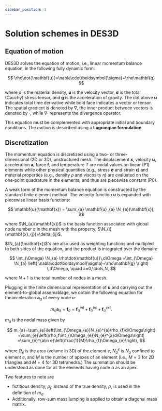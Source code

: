 ```yaml
---
sidebar_position: 1
---
```


# Solution schemes in DES3D

## Equation of motion

DES3D solves the equation of motion, i.e., linear momentum balance equation, in the following fully dynamic form:

  $$
  \rho\dot{\mathbf{u}}=\nabla\cdot\boldsymbol{\sigma}+\rho\mathbf{g}
  $$

  where $\rho$ is the material density, $\mathbf{u}$ is the velocity
  vector, $\boldsymbol{\sigma}$ is the total (Cauchy) stress tensor, and
  $\mathbf{g}$ is the acceleration of gravity. The dot above $\mathbf{u}$
  indicates total time derivative while bold face indicates a vector or
  tensor. The spatial gradient is denoted by $\nabla$, the inner product
  between vectors is denoted by $\cdot$, while $\nabla\cdot$ represents
  the divergence operator. 

  This equation must be complemented with
  appropriate initial and boundary conditions. The motion is described using a **Lagrangian
  formulation**.

  ## Discretization

  The momentum equation is discretized using a two- or three-dimensional (2D or 3D),
  unstructured mesh. The displacement $\mathbf{x}$,
  velocity $\mathbf{u}$, acceleration $\mathbf{a}$, force $\mathbf{f}$,
  and temperature $T$ are nodal values on linear (P1) elements while other
  physical quantities (e.g., stress $\boldsymbol{\sigma}$ and strain
  $\boldsymbol{\epsilon}$) and material properties (e.g., density $\rho$
  and viscosity $\eta$) are evaluated on the one-point quadrature in the elements; 
  and thus are piecewise constant (P0).

  A weak form of the momentum balance equation is constructed by the standard finite element method.
  The velocity function $\mathbf{u}$ is expanded with piecewise linear basis functions:

  $$
  \mathbf{u}(\mathbf{x}) = \sum_{a} \mathbf{u}_{a} \N_{a}(\mathbf{x}),
  $$
  
  where $\N_{a}(\mathbf{x})$ is the basis function associated with global node number $a$ in the mesh with the property, $\N_{i}(\mathbf{x}_{j})=\delta_{ij}$.
  
  $\N_{a}(\mathbf{x})$'s are also used as weighting functions and multipled to both sides of the equation, and the product is integrated over the domain:
  
  $$
  \int_{\Omega} \N_{a} \rho\dot{\mathbf{u}}\,d\Omega =\int_{\Omega} \N_{a} \left( \nabla\cdot\boldsymbol{\sigma}+\rho\mathbf{g} \right) \,d\Omega, \quad a=0,\ldots,N,
  $$
  
  where $N+1$ is the total number of nodes in a mesh.
  
  Plugging in the finite dimensional representation of $\mathbf{u}$ and carrying out the element-to-global assemablage, 
  we obtain the following equation for theacceleration $\mathbf{a}_a$ of every node $a$:

  $$
  m_{a}\mathbf{a}_{a}=\mathbf{f}_{a}=\mathbf{f}_{a}^{int}+\mathbf{f}_{a}^{bc}+\mathbf{f}_{a}^{ext}.
  $$

  $m_{a}$ is the nodal mass given by

  $$
  m_{a}=\sum_{e}\left(\int_{\Omega_{e}}N_{e}^{a}\rho_{f}d\Omega\right)
    =\sum_{e}\left(\rho_f\int_{\Omega_{e}}N_{e}^{a}d\Omega\right)
    =\sum_{e}^{a\in e}\left(\frac{1}{M}\rho_{f}\Omega_{e}\right),
  $$
  
where $\Omega_e$ is the area (volume in 3D) of the element $e$, $N_{a}^{e}$ is $N_{a}$ confined to element $e$,
and $M$ is the number of apexes of an element (i.e., $M=3$ for 2D
triangles and $M=4$ for 3D tetrahedra.) The summation should be
understood as done for all the elements having node $a$ as an apex. 

Two features to note are 
- fictitious density, $\rho_f$, instead of the true density, $\rho$, is
used in the definition of $m_a$.
- Additionally, row-sum mass lumping is applied to obtain a diagonal mass
matrix.


<!--
The total force $\mathbf{f}_{a}$ is
composed of three parts: the internal, boundary, and external forces.
The internal force, $\mathbf{f}_{a}^{int}$, is defined as:

$$\begin{aligned}
  \mathbf{f}_{a}^{int}&=\sum_{e}\left(\int_{\Omega_{e}}\frac{\partial
      N_{a}^{e}}{\partial\mathbf{x}}\cdot\boldsymbol{\sigma}d\Omega\right)
  =\sum_{e}\left(\frac{\partial N_{a}^{e}}{\partial\mathbf{x}}
  \cdot\boldsymbol{\sigma}\int_{\Omega_{e}}d\Omega\right) \nonumber \\
  &=\sum_{e}^{a\in e}\left(\frac{\partial
      N_{a}^{e}}{\partial\mathbf{x}}\cdot\boldsymbol{\sigma}\Omega_{e}\right).
\end{aligned}$$

Neumann boundary conditions are tractions prescribed on the surface of
the body. These tractions yield a boundary force denoted
$\mathbf{f}_{a}^{bc}$:

$$
\mathbf{f}_{a}^{bc}=\sum_{e}\left(\oint_{\partial\Omega_{e}}-N_{a}^{e}\boldsymbol{\sigma}\cdot\mathbf{n}dL \right)
=-\sum_{e}^{a\in s,\: s\in\partial\Omega_{e}}\left(\frac{1}{M-1}\boldsymbol{\sigma}_{s}\cdot\mathbf{n}_{s}L_{s}\right).$$

The summation is over the boundary segment $s$, which has a length
$L_{s}$ (surface area in 3D), the outward, unit normal vector
$\mathbf{n}$, and a prescribed (constant) stress
$\boldsymbol{\sigma}_{s}$ on the Neumann boundary. The external force,
$\mathbf{f}_{a}^{ext}$, is given by:

$$\mathbf{f}_{a}^{ext}=\sum_{e}\left(\int_{\Omega_{e}}N_{a}^{e}\rho\mathbf{g}d\Omega\right)
=\sum_{e}\left(\rho\mathbf{g}\int_{\Omega_{e}}N_{a}^{e}d\Omega\right)
=\sum_{e}^{a\in e}\left(\frac{1}{M}\rho\mathbf{g}\Omega_{e}\right).$$

When deriving the equations above, we utilize the fact that $\rho_f$,
$\rho$, $\frac{\partial N_{a}^{e}}{\partial\mathbf{x}}$,
$\boldsymbol{\sigma}$, and $\mathbf{g}$ are constants on each element,
and these identities:

$$\int_{\Omega_e}d\Omega=\Omega_{e}, \quad
\int_{\Omega_e}N_{a}^{e}d\Omega=\frac{1}{M}\Omega_{e}, \quad
\oint_{\partial\Omega_{e}}N_{a}^{e}dL=\frac{1}{M-1}L_s.$$

We are interested in tectonic deformation, which can be properly
simulated in a quasi-static fashion. Thus, we apply a technique called
"dynamic relaxation," which enables us to achieve a static equilibrium
from the dynamic momentum equation by damping out the intertial force.
Additionally, using "mass scaling," we substitute the true density by a
fictitious scaled density that allows us to increase the size of
admissible stable time steps in the explicit time integration scheme.
That is, using the resulting "scaled" acceleration and velocity, we
compute an instantaneous velocity and position of each node in the mesh,
which updates the model geometry at each time step. Each of these
modifications is detailed in the following sections.
-->

<!--
### Dynamic relaxation

Given that our focus lies in LTM, high-frequency vibrations are not
relevant to the overall deformation pattern. A strong and efficient
damping is necessary to achieve quasi-static solutions of the dynamic
equation. Complementarily, force amplification might be needed to
accelerate the transient process to achieve equilibrium. Therefore, we
either damp or amplify the total net force in the discretized nodal
momentum
equation [\[eq:nodalmotion\]](#eq:nodalmotion){reference-type="eqref"
reference="eq:nodalmotion"} according to the direction of
velocity [@Cundall1989]:

::: linenomath*
$$ma_{i}  =  (\mathbf{f}_{damped})_{i} =  f_{i}-0.8\,\text{sgn}(u_{i})|f_{i}|,$$
:::

where subscript $i$ denotes the $i$-th component of a vector and
$\text{sgn}$ denotes the signum function. The motivation for the choice
of damping/amplification is based on the simple observation that in an
under-damped oscillator, the direction of force is always opposite to
the velocity direction, while in an over-damped system, the direction of
the force is parallel to the velocity direction. We found that this
choice of damping/amplification accomplishes the design goals
satisfactorily (i.e., robustly and economically).

### Mass scaling {#sc:masss.caling}

The Courant-Friedrichs-Lewy (CFL) condition imposes a fundamental limit
on the time step size for an explicit time marching scheme. In the
explicit EVP approach used in DynEarthSol2D, the $p$-wave velocity sets
the largest possible time step size. For instance, using relevant
parameters for lithospheric modeling, a $p$-wave speed of $\sim10^{3}$
m/s and an element size of $\sim10^{3}$ m yield a stable time step size
of $\sim$ 1 s. With this stringent upper limit for the time step size, a
typical LTM simulation would take an excessively large number of time
steps to reach the targeted amount of deformation (e.g., $O(10^{13})$
steps for 1 Myrs of model time).

To overcome this drawback, a mass scaling technique is applied. We
adjust each nodal mass (density) to achieve a stable time step size
which is orders of magnitude larger than the one allowed by the physical
density, while the fictitious increase in mass keeps the inertial forces
small compared with the other forces at play in these simulations. The
time step size increases when the elastic wave speed, $u_{elastic}$, is
made comparable to the tectonic speed, $u_{tectonic}$, ($\sim10^{-9}$
m/s). We achieve this time-step size increase by scaling the density as
follows:

::: linenomath*
$$u_{elastic}=\sqrt{K_{s}/\rho_{f}}=c_{1}u_{tectonic},$$
:::

where $K_{s}$ is the bulk modulus of the material, $\rho_{f}$ is a
fictitious scaled density and $c_{1}$ is a constant. When $c_{1}$ is too
small, that is, the density is scaled up too high, dynamic instabilities
might occur. In this case, the fictitious elastic wave is too slow to
relax the stress back to quasi-equilibrium, therefore the kinetic energy
becomes too large, breaking the assumption of the quasi-static
state [e.g., @Chung1998]. When the density scaling is insufficient
(i.e., $c_{1}$ is too large), the simulation becomes too time consuming.
As $c_{1}$ approaches $10^{12},$ the fictitious density approaches the
material (true) density. The optimal value of $c_{1}$ depends on the
rheology parameters, resolution, and domain size. We find that $c_{1}$
in the range of $10^{4}$ to $10^{8}$ is adequate for our simulation
targets. Unfortunately, the choice of $c_{1}$ is currently empirical. We
are working to devise a consistent way of finding the optimal value of
$c_{1}$.

## Nodal Mixed Discretization

The linear triangular elements used in DynEarthSol2D are known to suffer
volumetric locking when subject to incompressible deformations [e.g.,
@Hughes2000]. Since incompressible plastic or viscous flow are often
needed in LTM, we adopt an anti-volumetric locking correction based on
the nodal mixed discretization (NMD)
methodology [@Detournay2006; @DeMicheli2009].

The strain rate of element $e$, $\boldsymbol{\dot{\epsilon}}_e$, is
computed from the velocity:

::: linenomath*
$$\dot{\epsilon}_{e,ij}^{t+\Delta t}=\frac{1}{2}\sum_{a\in e}\left(\frac{\partial N_{a}^{e}}{\partial x_{i}}u_{a,j}^{t+\Delta t}+\frac{\partial N_{a}^{e}}{\partial x_{j}}u_{a,i}^{t+\Delta t}\right),$$
:::

where $i$, $j$ are spatial indices. The strain rate tensor can be
decomposed into the deviatoric and the isotropic parts:

::: linenomath*
$$\boldsymbol{\dot{\epsilon}}_{e}=\textrm{dev}(\boldsymbol{\dot{\epsilon}}_{e})+\frac{1}{D}\textrm{tr}(\boldsymbol{\dot{\epsilon}}_{e})\mathbf{I},$$
:::

where $\textrm{dev}(\cdot)$ represents an operator returning the
deviatoric tensor, $\textrm{tr}(\cdot)$ is an operator returning the
trace of the tensor, $D$ is the number of diagonal terms of the tensor
(2 for 2D case and 3 for 3D or plain strain cases), and $\mathbf{I}$ is
an appropriate identity tensor. (When plane strain description is used,
that is, $\epsilon_{yy}=0$ and ${\dot\epsilon}_{yy}=0$, but
$\sigma_{yy}$ can be non-zero and must be included in the calculation.)

The basic idea is to average volumetric strain rate over a group of
neighboring elements and then replace each element's volumetric strain
rate with the averaged one. The NMD method first assigns an area (volume
in 3D) average of the trace of $\boldsymbol{\dot{\epsilon}}_e$ to each
node $a$:

::: linenomath*
$$\dot{\varepsilon}_{a}=\frac{\displaystyle \sum_{e}^{a\in e}\textrm{tr}(\boldsymbol{\dot{\epsilon}}_{e})\Omega_{e}}{\displaystyle \sum_{e}^{a\in e}\Omega_{e}}.$$
:::

Then the nodal field $\dot{\varepsilon}_a$ is interpolated back to the
element to retrieve an averaged volumetric strain rate for an element
$e$:

::: linenomath*
$$\bar{\dot{\epsilon}}_{e}=\sum_{a\in e}\frac{1}{M}\dot{\varepsilon}_{a}.$$
:::

where, as before, $M$ is the number of apexes in an element. Finally,
the averaged volumetric strain rate of an element is used to modify the
original strain rate tensor. The anti-locking modification replaces the
isotropic part with $\bar{\dot{\epsilon}}_{e}$:

::: linenomath*
$$\boldsymbol{\dot{\epsilon}}_{e}'=\textrm{dev}
(\boldsymbol{\dot{\epsilon}}_{e})+\frac{1}{D}\bar{\dot{\epsilon}}_{e}\mathbf{I}$$
:::

This modified strain rate tensor substitutes the original strain rate
tensor when updating strain tensor and in defining constitutive update.
For the sake of brevity, we drop the prime and use
$\boldsymbol{\dot{\epsilon}}$ to refer the modified strain rate tensor
from now on.

The strain tensor $\boldsymbol{\epsilon}$ is accumulated:

::: linenomath*
$$\boldsymbol{\epsilon}_{e}^{t+\Delta t}=\boldsymbol{\epsilon}_{e}^{t}+\Delta t \, \dot{\boldsymbol{\epsilon}}_{e}^{t+\Delta t}$$
:::

## Constitutive update

The stress tensor is updated using the strain rate and strain tensors
according to an appropriate constitutive relationship. Since the stress
update calculations are performed at the element level, we drop the
subscript $e$ to simplify notation. The EVP material model is
approximated by a composite rheology which uses visco-elastic and
elasto-plastic sub-models. With the bulk modulus $K_{s}$, shear modulus
$G$, viscosity $\eta$, cohesion $C$, and internal friction angle $\phi$,
we calculate the visco-elastic stress $\boldsymbol{\sigma}_{ve}$ and the
elasto-plastic stress $\boldsymbol{\sigma}_{ep}$.

The visco-elastic stress increment $\Delta\boldsymbol{\sigma}_{ve}$ is
calculated assuming a linear Maxwell material, where a total deviatoric
strain increment $\Delta\boldsymbol{\epsilon}$ is composed of the
elastic and the viscous components while the deviatoric stress increment
is identical for each component:

::: linenomath*
$$\textrm{dev}(\Delta\boldsymbol{\epsilon})=\frac{\textrm{dev}(\Delta\boldsymbol{\sigma}_{ve})}{2G}+\frac{\textrm{dev}(\boldsymbol{\sigma}_{ve})\Delta t}{2\eta}$$
:::

Substituting $\Delta\boldsymbol{\epsilon}$ with
$\boldsymbol{\epsilon}^{t+\Delta t}-\boldsymbol{\epsilon}^{t},$
$\Delta\boldsymbol{\sigma}_{ve}$ with
$\boldsymbol{\sigma}_{ve}^{t+\Delta t}-\boldsymbol{\sigma}^{t}$, and
$\boldsymbol{\sigma}_{ve}$ with $(\boldsymbol{\sigma}_{ve}^{t+\Delta
  t}+\boldsymbol{\sigma}^{t})/2$, the equation above is reduced to:

::: linenomath*
$$\textrm{dev}(\boldsymbol{\sigma}_{ve}^{t+\Delta t})=\dfrac{\left(1-\frac{G\Delta t}{2\eta}\right)\textrm{dev}(\boldsymbol{\sigma}^{t})+2G\textrm{\ensuremath{\cdot}dev}(\boldsymbol{\epsilon}^{t+\Delta t}-\boldsymbol{\epsilon}^{t})}{1+\frac{G\Delta t}{2\eta}}$$
:::

The isotropic stress components are updated based on the volume change.
As a result, the visco-elastic stress is:

::: linenomath*
$$\boldsymbol{\sigma}_{ve}^{t+\Delta
    t}=\textrm{dev}(\boldsymbol{\sigma}_{ve}^{t+\Delta t})+\Delta t \ K_{s}\textrm{tr}(\boldsymbol{\dot{\epsilon}}^{t+\Delta t})\mathbf{I}.$$
:::

The elasto-plastic stress $\boldsymbol{\sigma}_{ep}$ is computed using
linear elasticity and the Mohr-Coulomb (MC) failure criterion with a
general (associative or non-associative) flow rule. Following a standard
operator-splitting scheme [e.g.,
@Lubliner1990; @SimoHugh2004; @Wilkins1964a], an elastic trial stress
$\boldsymbol{\sigma}_{\text{el}}^{t+\Delta t}$ is first calculated as

::: linenomath*
$$\boldsymbol{\sigma}_{\text{el}}^{t+\Delta t}=\boldsymbol{\sigma}^t 
+ (K_s - \frac{2}{3}G)\textrm{tr}(\boldsymbol{\dot{\epsilon}}^{t+\Delta t})\mathbf{I}\Delta t
+ 2G\boldsymbol{\dot{\epsilon}}^{t+\Delta t}\Delta t.$$
:::

If the elastic trial stress, $\boldsymbol{\sigma}_{\text{el}}^{t+\Delta
  t}$, is on or within a yield surface, that is,
$f\left(\boldsymbol{\sigma}_{\text{el}}^{t+\Delta t}\right)\geq0,$ where
$f$ is the yield function, then the stress does not need a plastic
correction. So, $\boldsymbol{\sigma}^{t+\Delta t}_{ep}$ is set to be
equal to $\boldsymbol{\sigma}_{\text{el}}^{t+\Delta t}$. However, if
$\boldsymbol{\sigma}_{\text{el}}^{t+\Delta t}$ is outside the yield
surface, we project it onto the yield surface using a return-mapping
algorithm [@SimoHugh2004].

In the case of a Mohr-Coulomb material, it is convenient to express the
yield function for *shear failure* in terms of principal stresses:

::: linenomath*
$$f_{s}(\sigma_{1},\sigma_{3})=\sigma_{1}-N_{\phi}\sigma_{3}+2C\sqrt{N_{\phi}},
$$
:::

where $\sigma_{1}$ and $\sigma_{3}$ are the maximal and minimal
compressive principal stresses with the sign convention that tension is
positive (i.e., $\sigma_1\le\sigma_2\le\sigma_3$), $C$ is the material's
cohesion, $N_{\phi} = \frac{1+\sin\phi}{1-\sin\phi}$,
$\sqrt{N_{\phi}} =\frac{\cos\phi}{1-\sin\phi}$, and $\phi$ is an
internal friction angle ($<90^{\circ}$). The yield function for
*tensile* failure is defined as

::: linenomath*
$$f_{t}(\sigma_{3})=\sigma_{3}-\sigma_{t},
$$
:::

where $\sigma_{t}$ is the tension cut-off. If a value for the tension
cut-off is given as a parameter, the smallest value between the
theoretical limit ($C/\tan\phi$) and the given value is assigned to
$\sigma_{t}$. This comparison is required because the theoretical limit
is not constant in the strain weakening case, where the material
cohesion, $C$, and the friction angle $\phi$ may change.

To guarantee a unique decision on the mode of yielding (shear versus
tensile), we define an additional function,
$f_{h}(\sigma_{1},\sigma_{3})$, which bisects the obtuse angle made by
two yield functions on the $\sigma_1$-$\sigma_3$ plane, as

::: linenomath*
$$\begin{aligned}
  f_{h}(\sigma_{1},\sigma_{3})  &=  \sigma_{3}-\sigma_{t}
  +\left(\sqrt{N_{\phi}^{2}+1}+N_{\phi}\right)
  \left(\sigma_{1}-N_{\phi}\sigma_{t}+2C\sqrt{N_{\phi}}\right).
\end{aligned}$$
:::

Once yielding is identified, that is, $f_{s}( \sigma_{el,1},
\sigma_{el,3})<0$ or $f_{t}(\sigma_{el,3})>0$, the mode of failure
(shear or tensile) is decided based on the value of $f_{h}$, in other
words, shear failure occurs if $f_{h}(\sigma_{el,1},\sigma_{el,3})<0$,
tensile failure occurs otherwise.

The flow rule for frictional materials is in general non-associative,
that is, the direction of plastic flow in the principal stress space
during plastic flow is not the same as the direction of the vector
normal to the yield surface. As in the definitions of yield functions,
the plastic flow potential for *shear* failure in the Mohr-Coulomb model
can be defined as

::: linenomath*
$$g_{s}\left(\sigma_{1},\sigma_{3}\right)=\sigma_{1}-\frac{1+\sin\psi}{1-\sin\psi}\sigma_{3},
$$
:::

where $\psi$ is the dilation angle. Likewise, the *tensile* flow
potential is given as

::: linenomath*
$$g_{t}\left(\sigma_{3}\right)=\sigma_{3}-\sigma_{t}.
$$
:::

In the presence of plasticity, the total strain increment
$\Delta\boldsymbol{\epsilon}$ is given by

::: linenomath*
$$\Delta\boldsymbol{\epsilon}=\Delta\boldsymbol{\epsilon}_{\text{el}}+
      \Delta\boldsymbol{\epsilon}_{\text{pl}},
$$
:::

where $\Delta\boldsymbol{\epsilon}_{\text{el}}$ and
$\Delta\boldsymbol{\epsilon}_{\text{pl}}$ are the elastic and plastic
strain increments, respectively. The plastic strain increment is normal
to the flow potential surface and can be written as

::: linenomath*
$$\Delta\boldsymbol{\epsilon}_{\text{pl}}=\beta\frac{\partial
  g}{\partial\boldsymbol{\sigma}},
$$
:::

where $\beta\,$ is the plastic flow magnitude. $\beta\,$ is computed by
requiring that the updated stress state lies on the yield surface,

::: linenomath*
$$f\left(\boldsymbol{\sigma}_{ep}^{t+\Delta t}\right)=f\left(\boldsymbol{\sigma}^{t}+\Delta\boldsymbol{\sigma}_{ep}\right)=0.
$$
:::

In the principal component representation,
$\sigma_{A}=E_{AB}\epsilon_{B}$ where $\sigma_{A}$ and $\epsilon_{A}$
are the principal stress and strain, respectively, and $\boldsymbol{E}$
is a corresponding elastic moduli matrix with components:

::: linenomath*
$$\begin{aligned}
E_{AB}&=\left(K_s-\frac{2}{3}G\right)&&\text{if   }A\ne B,\\
E_{AB}&=\left(K_s+\frac{4}{3}G\right) &&\text{otherwise.}
\end{aligned}$$
:::

By applying the consistency
condition [\[eq:consistency condition\]](#eq:consistency condition){reference-type="eqref"
reference="eq:consistency condition"} and using
$\boldsymbol{\sigma}_{\text{el}}^{t+\Delta
  t}=\boldsymbol{\sigma}^{t}+\boldsymbol{E}\cdot\Delta\boldsymbol{\epsilon}$
(in the principal component representation), we obtain the following
formulae for $\beta$

::: linenomath*
$$\beta\,=\frac{\sigma_{\text{el},1}^{t+\Delta t}-N_{\phi}\sigma_{\text{el},3}^{t+\Delta t}+2C\sqrt{N_{\phi}}}{\sum_B\left(E_{1B}\frac{\partial g_{s}}{\partial\sigma_{B}}-N_{\phi}E_{3B}\frac{\partial g_{s}}{\partial\sigma_{B}}\right)}
  \qquad\text{(for shear failure,)}
$$
:::

and

::: linenomath*
$$\beta\,=\frac{\sigma_{\text{el},3}^{t+\Delta t}-\sigma_{t}}{\frac{\partial g_{t}}{\partial\sigma_{3}}}
  \qquad\text{(for tensile failure.)}
$$
:::

Likewise, $\partial g/\partial \boldsymbol{\sigma}$ takes different
forms according to the failure mode:

::: linenomath*
$$\begin{split}
    \partial g/\partial \sigma_{1} & = 1 \\
    \partial g/\partial \sigma_{2} & = 0 \\
    \partial g/\partial \sigma_{3} & = -\frac{1+\sin\psi}{1-\sin\psi}
  \end{split}
  \qquad\text{(for shear failure,)}
$$
:::

and

::: linenomath*
$$\begin{split}
    \partial g/\partial \sigma_{1} & = 0 \\
    \partial g/\partial \sigma_{2} & = 0 \\
    \partial g/\partial \sigma_{3} & = 1
  \end{split}
  \qquad\text{(for tensile failure.)}
$$
:::

Once $\Delta\boldsymbol{\epsilon}_{pl}$ is computed as in
[\[eq:plastic strain increment\]](#eq:plastic strain increment){reference-type="eqref"
reference="eq:plastic strain increment"} using [\[eq:flow parameter for
  shear failure\]](#eq:flow parameter for
  shear failure){reference-type="eqref" reference="eq:flow parameter for
  shear failure"} and
[\[eq:flow direction for shear failure\]](#eq:flow direction for shear failure){reference-type="eqref"
reference="eq:flow direction for shear failure"} or
[\[eq:flow parameter for tensile failure\]](#eq:flow parameter for tensile failure){reference-type="eqref"
reference="eq:flow parameter for tensile failure"} and [\[eq:flow
  direction for tensile failure\]](#eq:flow
  direction for tensile failure){reference-type="eqref"
reference="eq:flow
  direction for tensile failure"}, $\boldsymbol{\sigma}_{ep}$ is updated
as

::: linenomath*
$$\boldsymbol{\sigma}_{ep} = \boldsymbol{\sigma}_{\text{el}}^{t+\Delta t} - \boldsymbol{E}\cdot\Delta\boldsymbol{\epsilon}_{\text{pl}}.$$
:::

in the principal component representation and transformed back to the
orignal coordinate system.

After the visco-elastic stress $\boldsymbol{\sigma}_{ve}$ and
elasto-plastic stress $\boldsymbol{\sigma}_{ep}$ are evaluated, we
compute the second invariant of the deviatoric components of each. If
the visco-elastic stress has a smaller second invariant ($J_2$),
$\boldsymbol{\sigma}_{ve}$ is be used as the updated stress; otherwise,
$\boldsymbol{\sigma}_{ep}$ is used.

The fundamental deformation measures in DynEarthSol2D are strain rates.
Thus, the stress update by rate-independent constitutive models like
elasto-plastic stresses need to be considered as the time-integration of
the rate form of the corresponding stresses. Since a stress rate is not
frame-indifferent in general, an objective (or co-rotational) stress
rate needs to be constructed and integrated instead. The Jaumann stress
rate is our choice for DynEarthSol2D among the possible objective rates
because of its simplicity.

The Jaumann stress rate ($\check{\dot{\sigma}}$) is defined as

::: linenomath*
$$\check{\dot{\boldsymbol{\sigma}}} = \dot{\boldsymbol{\sigma}} - \boldsymbol{\omega}\cdot\boldsymbol{\sigma} + \boldsymbol{\sigma}\cdot\boldsymbol{\omega},$$
:::

where $\boldsymbol{\omega}$ is the spin tensor, which is defined as,

::: linenomath*
$$\omega_{ij}=\dfrac{1}{2}\left(\dfrac{\partial u_i}{\partial
  x_j}-\dfrac{\partial u_j}{\partial x_i}\right).$$
:::

Based on this definition, the new objective stress
($\check{\boldsymbol{\sigma}}^{t+\Delta t}$) is,

::: linenomath*
$$\check{\boldsymbol{\sigma}}^{t+\Delta t} = \boldsymbol{\sigma}^{t+\Delta t} + \Delta t(\boldsymbol{\sigma}^{t+\Delta t}\cdot\boldsymbol{w}^{t+\Delta t} - \boldsymbol{w}^{t+\Delta t}\cdot\boldsymbol{\sigma}^{t+\Delta t}),$$
:::

where $\boldsymbol{\sigma}^{t+\Delta t}$ is the updated stress equal to
either $\boldsymbol{\sigma}_{ve}$ or $\boldsymbol{\sigma}_{ep}$,
depending on which has a lower value of $J_2$.

## Velocity and displacement update

The velocity is updated with the damped acceleration, but subject to the
prescribed velocity boundary conditions, that is:

::: linenomath*
$$\mathbf{u}_{a}^{t+\Delta t}=\mathbf{u}_{a}^{t}+\Delta t \, \mathbf{a}_{a}^{t+\Delta t}.$$
:::

The position $\mathbf{x}_{a}$ of the node $a$ is updated by:

::: linenomath*
$$\mathbf{x}_{a}^{t+\Delta t}=\mathbf{x}_{a}^{t}+\Delta t \, \mathbf{u}_{a}^{t+\Delta t}.$$
:::

Since the mesh is changed, the shape function derivates $N_{a}^{e}$ and
the element volume $\Omega_{e}$ are updated every time step.

## Modeling thermal evolution

Thermal evolution of lithosphere is often one of the key components of
the long-term tectonics and is modeled by solving the heat equation:

::: linenomath*
$$\rho c_{p}\dot{T}=k\nabla^{2}T,
$$
:::

where $T$ is the temperature field while $c_{p}$ and $k$ are the heat
capacity and the thermal conductivity of the lithosphere material.
Multiplying by a weighting function on both sides and integrating by
parts over the domain, we get

::: linenomath*
$$C_{a}\dot{T}_{a}^{t+\Delta t}=-\sum_{e}^{a\in e,\: b\in e}\left(kD_{ab}T_{b}^{t}\Omega_{e}\right) + \sum_{e}^{a\in s,\: s\in\partial\Omega_{e}}\left(\frac{1}{M-1}\mathbf{q_{s}}\cdot\mathbf{n}_{s}L_{s}\right),
$$
:::

where the diffusion matrix

::: linenomath*
$$D_{ab}=\sum_{a,b\in e}\sum_i\frac{\partial
    N_{a}^{e}}{\partial x_{i}}\frac{\partial N_{b}^{e}}{\partial x_{i}}$$
:::

is evaluated at the barycenter of each element since we use constant
strain triangles (linear finite elements on simplexes). The lumped
thermal capacitance (mass) is given by,

::: linenomath*
$$C_{a}=\sum_{e}^{a\in e}\left(\frac{1}{M}\rho c_{p}\Omega_{e}\right),$$
:::

and $\mathbf{q_{s}}$ is the prescribed boundary heat flux on a segment
$s$. Then, the temperature is updated explicitly as:

::: linenomath*
$$T_{a}^{t+\Delta t}=T_{a}^{t}+\Delta t\,\dot{T}_{a}^{t+\Delta t}.
$$
:::

The stability condition for the explicit integration of temperature is
usually satisfied by the time step size determined by the scaled wave
speed, but if a stable time step size for heat diffusion is smaller, it
becomes the global time step size.

## Remeshing {#sc:remeshing}

We assess the mesh quality at fixed temporal intervals and use specific
quality measures to decide whether to keep using the present mesh or
remesh. For example, if the smallest angle of an element is less than a
certain prescribed value, we remesh. A group of nodes in the deformed
mesh is removed from the mesh if any of the following criteria is met.
For instance, if the deformed or displaced boundary is restored to the
initial configuration, some nodes may be left outside of the boundaries
of the new domain. Internal nodes, if surrounded only by small elements,
may be removed from the point set to be remeshed. Once all criteria are
enforced, a final list of nodes is collected. These nodes are provided
to the *Triangle* library [@Shewchuk1996] to construct a new
triangulation of the domain. At this stage, new nodes might be inserted
into the mesh or the mesh topology changed through edge-flipping during
the triangulation (Fig. [1](#fig:edgeflipping){reference-type="ref"
reference="fig:edgeflipping"}). This type of remeshing has been proposed
as a way of solving large deformation problems in the Lagrangian
framework [@Braun1994]. After the new mesh is created, the boundary
conditions, derivatives of shape function, and mass matrix have to be
re-calculated.

When most of the deformation is focused in and around a few deformation
zones like shear bands, most of the elements outside of the zones deform
only slightly and thus mostly remain unaffected by remeshing. The high
degree of similarity between the new and old meshes makes projecting the
fields of variables between the meshes very easy. For nodes and elements
unaffected by remeshing, which are the majority, a simple injection
suffices. That is, the data of the nodes and elements of the old mesh
are mapped onto the nodes and elements which are collocated with them in
the new mesh.

When deformation is not localized but distributed over a broad region of
the domain, remeshing might result in a new mesh that is very different
from the old one. Then, an inter-mesh mapping of variables becomes
necessary. For data associated to nodes (e.g., velocity and
temperature), we use linear interpolation of the data from the old mesh
to evaluate the field at the new nodal location. For data associated to
elements (e.g., strain and stress), we use a nearest-neighbor mapping.
 -->
